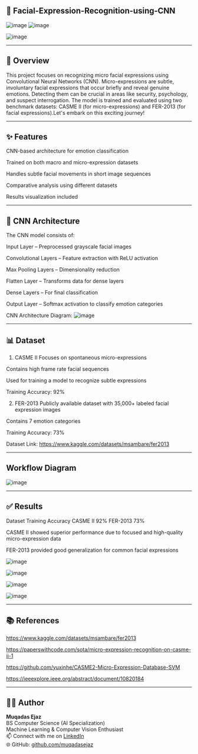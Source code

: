 ## 🧠 Facial-Expression-Recognition-using-CNN

![image](https://github.com/user-attachments/assets/bdf4cc87-3e28-4a03-a9b5-21542d49765b)   ![image](https://github.com/user-attachments/assets/ebb6be8d-cc24-497f-aa9f-a61763cb1c96)

![image](https://github.com/user-attachments/assets/952e9e04-aeb7-4afb-bfda-9655260b9c73)


------------------------------------------------------------------------------------------------------------------------------------------------------------

## 👀 Overview
This project focuses on recognizing micro facial expressions using Convolutional Neural Networks (CNN). Micro-expressions are subtle, involuntary facial expressions that occur briefly and reveal genuine emotions. Detecting them can be crucial in areas like security, psychology, and suspect interrogation. The model is trained and evaluated using two benchmark datasets: CASME II (for micro-expressions) and FER-2013 (for facial expressions).Let's embark on this exciting journey!

--------------------------------------------------------------------------------------------------------------------------------------------------------------

## ✨ Features
CNN-based architecture for emotion classification

Trained on both macro and micro-expression datasets

Handles subtle facial movements in short image sequences

Comparative analysis using different datasets

Results visualization included

------------------------------------------------------------------------------------------------------------------------------------------------------------------

## 🧠 CNN Architecture
The CNN model consists of:

Input Layer – Preprocessed grayscale facial images

Convolutional Layers – Feature extraction with ReLU activation

Max Pooling Layers – Dimensionality reduction

Flatten Layer – Transforms data for dense layers

Dense Layers – For final classification

Output Layer – Softmax activation to classify emotion categories

CNN Architecture Diagram:
![image](https://github.com/user-attachments/assets/3019d87d-7e12-4acb-8c2d-0d6bb1aa7ffb)

---------------------------------------------------------------------------------------------------------------------------------------------------------

## 📊 Dataset
1. CASME II
Focuses on spontaneous micro-expressions

Contains high frame rate facial sequences

Used for training a model to recognize subtle expressions

Training Accuracy: 92%

2. FER-2013
Publicly available dataset with 35,000+ labeled facial expression images

Contains 7 emotion categories

Training Accuracy: 73%

Dataset Link: https://www.kaggle.com/datasets/msambare/fer2013

---------------------------------------------------------------------------------------------------------------------------------------

## Workflow Diagram 

![image](https://github.com/user-attachments/assets/5046080e-0166-4725-8409-2ce25dca76a9)

-----------------------------------------------------------------------------------------------------------------------------------------

## ✅ Results
Dataset	Training Accuracy
CASME II	92%
FER-2013	73%

CASME II showed superior performance due to focused and high-quality micro-expression data

FER-2013 provided good generalization for common facial expressions

![image](https://github.com/user-attachments/assets/fba04b81-d310-4c41-8626-63711ed52ec9)

![image](https://github.com/user-attachments/assets/eb3da525-28c4-42eb-ba75-6a28111332f8)


![image](https://github.com/user-attachments/assets/a2f7630a-df93-4db0-928b-82a87f6468c4)

![image](https://github.com/user-attachments/assets/7b1b8d65-de94-47f8-9fb0-a97808313106)

---------------------------------------------------------------------------------------------------------------------------------------------------

## 📚 References

https://www.kaggle.com/datasets/msambare/fer2013

https://paperswithcode.com/sota/micro-expression-recognition-on-casme-ii-1

https://github.com/yuxinhe/CASME2-Micro-Expression-Database-SVM

https://ieeexplore.ieee.org/abstract/document/10820184

--------------------------------------------------------------------------------------------------------------------------------------------------------

## 👩‍💻 Author

**Muqadas Ejaz**  
BS Computer Science (AI Specialization)  
Machine Learning & Computer Vision Enthusiast  
📫 Connect with me on [LinkedIn](https://www.linkedin.com/in/muqadasejaz/)  
🌐 GitHub: [github.com/muqadasejaz](https://github.com/muqadasejaz)
